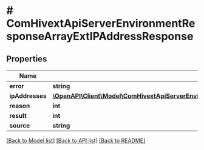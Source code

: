# # ComHivextApiServerEnvironmentResponseArrayExtIPAddressResponse

## Properties

Name | Type | Description | Notes
------------ | ------------- | ------------- | -------------
**error** | **string** |  | [optional]
**ipAddresses** | [**\OpenAPI\Client\Model\ComHivextApiServerEnvironmentResponseArrayExtIPAddressResponseIpAddresses**](ComHivextApiServerEnvironmentResponseArrayExtIPAddressResponseIpAddresses.md) |  | [optional]
**reason** | **int** |  | [optional]
**result** | **int** |  | [optional]
**source** | **string** |  | [optional]

[[Back to Model list]](../../README.md#models) [[Back to API list]](../../README.md#endpoints) [[Back to README]](../../README.md)
